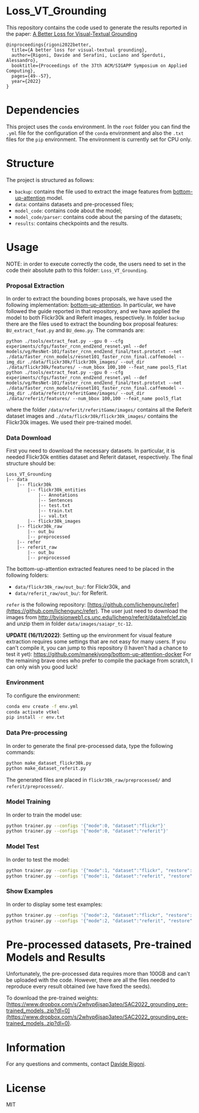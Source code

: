 # Loss_VT_Grounding
This repository contains the code used to generate the results reported in the paper: [A Better Loss for Visual-Textual Grounding](https://dl.acm.org/doi/abs/10.1145/3477314.3507047) 

```
@inproceedings{rigoni2022better,
  title={A better loss for visual-textual grounding},
  author={Rigoni, Davide and Serafini, Luciano and Sperduti, Alessandro},
  booktitle={Proceedings of the 37th ACM/SIGAPP Symposium on Applied Computing},
  pages={49--57},
  year={2022}
}
```

# Dependencies
This project uses the `conda` environment.
In the `root` folder you can find the `.yml` file for the configuration of the `conda` environment and also the `.txt` files for the `pip` environment. 
The environment is currently set for CPU only.

# Structure
The project is structured as follows: 
* `backup`: contains the file used to extract the image features from [bottom-up-attention](https://github.com/peteanderson80/bottom-up-attention) model.
* `data`: contains datasets and pre-processed files;
* `model_code`: contains code about the model;
* `model_code/parser`: contains code about the parsing of the datasets;
* `results`: contains checkpoints and the results.

# Usage
NOTE: in order to execute correctly the code, the users need to set in the code their absolute path to this folder: `Loss_VT_Grounding`.

### Proposal Extraction
In order to extract the bounding boxes proposals, we have used the following implementation: [bottom-up-attention](https://github.com/peteanderson80/bottom-up-attention).
In particular, we have followed the guide reported in that repository, and we have applied the model to both Flickr30k and Referit images, respectively.
In folder `backup` there are the files used to extract the bounding box proposal features: `BU_extract_feat.py` and `BU_demo.py`.
The commands are:
```
python ./tools/extract_feat.py --gpu 0 --cfg experiments/cfgs/faster_rcnn_end2end_resnet.yml --def models/vg/ResNet-101/faster_rcnn_end2end_final/test.prototxt --net ./data/faster_rcnn_models/resnet101_faster_rcnn_final.caffemodel --img_dir ./data/flickr30k/flickr30k_images/ --out_dir ./data/flickr30k/features/ --num_bbox 100,100 --feat_name pool5_flat
python ./tools/extract_feat.py --gpu 0 --cfg experiments/cfgs/faster_rcnn_end2end_resnet.yml --def models/vg/ResNet-101/faster_rcnn_end2end_final/test.prototxt --net ./data/faster_rcnn_models/resnet101_faster_rcnn_final.caffemodel --img_dir ./data/referit/referitGame/images/ --out_dir ./data/referit/features/ --num_bbox 100,100 --feat_name pool5_flat
```
where the folder `/data/referit/referitGame/images/` contains all the Referit dataset images and `./data/flickr30k/flickr30k_images/` contains the Flickr30k images.
We used their pre-trained model.

### Data Download
First you need to download the necessary datasets. In particular, it is needed Flickr30k entities dataset and Referit dataset, respectively.
The final structure should be:
```
Loss_VT_Grounding
|-- data
    |-- flickr30k
        |-- flickr30k_entities
            |-- Annotations
            |-- Sentences
            |-- test.txt
            |-- train.txt
            |-- val.txt
        |-- flickr30k_images
    |-- flickr30k_raw
        |-- out_bu
        |-- preprocessed
    |-- refer 
    |-- referit_raw
        |-- out_bu
        |-- preprocessed
```
The bottom-up-attention extracted features need to be placed in the following folders:
* `data/flickr30k_raw/out_bu/`: for Flickr30k, and
* `data/referit_raw/out_bu/`: for Referit.

`refer` is the following repository: [https://github.com/lichengunc/refer](https://github.com/lichengunc/refer). 
The user just need to download the images from http://bvisionweb1.cs.unc.edu/licheng/referit/data/refclef.zip and unzip them in folder `data/images/saiapr_tc-12`.

**UPDATE (16/11/2022)**: Setting up the environment for visual feature extraction requires some settings that are not easy for many users. If you can't compile it, you can jump to this repository (I haven't had a chance to test it yet): https://github.com/manekiyong/bottom-up-attention-docker
For the remaining brave ones who prefer to compile the package from scratch, I can only wish you good luck!


### Environment
To configure the environment:
```bash
conda env create -f env.yml 
conda activate vtkel
pip install -r env.txt
```

### Data Pre-processing
In order to generate the final pre-processed data, type the following commands:
```bash
python make_dataset_flickr30k.py
python make_dataset_referit.py
```
The generated files are placed in `flickr30k_raw/preprocessed/` and `referit/preprocessed/`.

### Model Training
In order to train the model use:
```bash
python trainer.py --configs '{"mode":0, "dataset":"flickr"}'
python trainer.py --configs '{"mode":0, "dataset":"referit"}'
```

### Model Test
In order to test the model:
```bash
python trainer.py --configs '{"mode":1, "dataset":"flickr", "restore": "/home/user/repository/Loss_VT_Grounding/results/model_flickr_9.pth"}'
python trainer.py --configs '{"mode":1, "dataset":"referit", "restore": "/home/user/repository/Loss_VT_Grounding/results/model_referit_9.pth"}'
```

### Show Examples
In order to display some test examples:
```bash
python trainer.py --configs '{"mode":2, "dataset":"flickr", "restore": "/home/user/repository/Loss_VT_Grounding/results/model_flickr_9.pth"}'
python trainer.py --configs '{"mode":2, "dataset":"referit", "restore": "/home/user/repository/Loss_VT_Grounding/results/model_referit_9.pth"}'
```

# Pre-processed datasets, Pre-trained Models and Results
Unfortunately, the pre-processed data requires more than 100GB and can't be uploaded with the code.
However, there are all the files needed to reproduce every result obtained (we have fixed the seeds).

To download the pre-trained weights: [https://www.dropbox.com/s/2whyp6jsap3ateo/SAC2022_grounding_pre-trained_models..zip?dl=0](https://www.dropbox.com/s/2whyp6jsap3ateo/SAC2022_grounding_pre-trained_models..zip?dl=0).

# Information
For any questions and comments, contact [Davide Rigoni](mailto:davide.rigoni.2@phd.unipd.it).

# License
MIT

